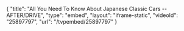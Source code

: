 {
    "title": "All You Need To Know About Japanese Classic Cars -- AFTER\/DRIVE",
    "type": "embed",
    "layout": "iframe-static",
    "videoId": "25897797",
    "url": "\/tvpembed\/25897797"
}